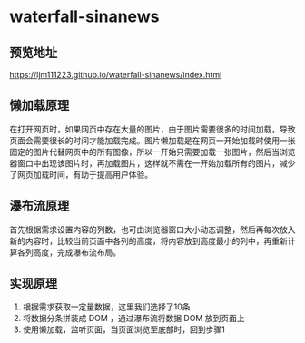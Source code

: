 # waterfall-sinanews
## 预览地址
https://ljm111223.github.io/waterfall-sinanews/index.html
## 懒加载原理
在打开网页时，如果网页中存在大量的图片，由于图片需要很多的时间加载，导致页面会需要很长的时间才能加载完成。图片懒加载是在网页一开始加载时使用一张固定的图片代替网页中的所有图像，所以一开始只需要加载一张图片，然后当浏览器窗口中出现该图片时，再加载图片，这样就不需在一开始加载所有的图片，减少了网页加载时间，有助于提高用户体验。
## 瀑布流原理
首先根据需求设置内容的列数，也可由浏览器窗口大小动态调整，然后再每次放入新的内容时，比较当前页面中各列的高度，将内容放到高度最小的列中，再重新计算各列高度，完成瀑布流布局。
## 实现原理
1. 根据需求获取一定量数据，这里我们选择了10条
2. 将数据分条拼装成 DOM ，通过瀑布流将数据 DOM 放到页面上
3. 使用懒加载，监听页面，当页面浏览至底部时，回到步骤1
